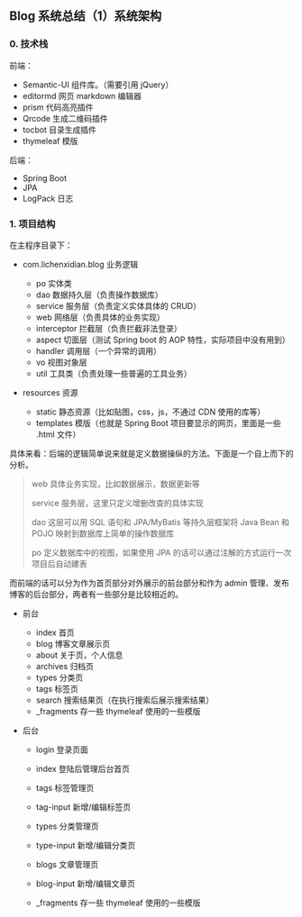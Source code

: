 ## Blog 系统总结（1）系统架构

### 0. 技术栈

前端：

* Semantic-UI 组件库。（需要引用 jQuery）
* editormd 网页 markdown 编辑器
* prism 代码高亮插件
* Qrcode 生成二维码插件 
* tocbot 目录生成插件
* thymeleaf 模版

后端：

* Spring Boot
* JPA
* LogPack 日志

### 1. 项目结构

在主程序目录下：

* com.lichenxidian.blog  业务逻辑
  * po  实体类
  * dao  数据持久层（负责操作数据库）
  * service  服务层（负责定义实体具体的 CRUD）
  * web  网络层（负责具体的业务实现）
  * interceptor  拦截层（负责拦截非法登录）
  * aspect  切面层（测试 Spring boot 的 AOP 特性，实际项目中没有用到）
  * handler  调用层（一个异常的调用）
  *  vo  视图对象层
  * util  工具类（负责处理一些普遍的工具业务）

* resources  资源
  * static  静态资源（比如贴图，css，js，不通过 CDN 使用的库等）
  * templates  模版（也就是 Spring Boot 项目要显示的网页，里面是一些 .html 文件）



具体来看：后端的逻辑简单说来就是定义数据操纵的方法。下面是一个自上而下的分析。

> web			具体业务实现，比如数据展示，数据更新等
>
> service		服务层，这里只定义增删改查的具体实现
>
> dao			这层可以用 SQL 语句和 JPA/MyBatis 等持久层框架将 Java Bean 和 POJO 映射到数据库上简单的操作数据库
>
> po				定义数据库中的视图，如果使用 JPA 的话可以通过注解的方式运行一次项目后自动建表



而前端的话可以分为作为首页部分对外展示的前台部分和作为 admin 管理、发布博客的后台部分，两者有一些部分是比较相近的。

* 前台

  * index  首页
  * blog  博客文章展示页
  * about  关于页，个人信息
  * archives  归档页
  * types  分类页
  * tags  标签页
  * search  搜索结果页（在执行搜索后展示搜索结果）
  * _fragments  存一些 thymeleaf 使用的一些模版

* 后台

  * login  登录页面

  * index  登陆后管理后台首页
  * tags  标签管理页
  * tag-input  新增/编辑标签页
  * types  分类管理页
  * type-input  新增/编辑分类页
  * blogs  文章管理页
  * blog-input  新增/编辑文章页
  * _fragments 存一些 thymeleaf 使用的一些模版